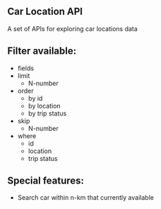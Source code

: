 ## Car Location API 
A set of APIs for exploring car locations data

## Filter available:
- fields 
- limit
	- N-number
- order
	- by id
	- by location 
	- by trip status
- skip
	- N-number
- where 
	- id
	- location 
	- trip status


## Special features:
- Search car within n-km that currently available